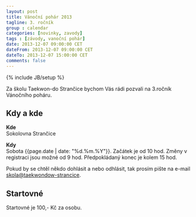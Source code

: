 ```yaml
---
layout: post
title: Vánoční pohár 2013
tagline: 3. ročník
group : calendar
categories: [novinky, zavody]
tags : [závody, vanoční pohár]
date: 2013-12-07 09:00:00 CET
dateFrom: 2013-12-07 09:00:00 CET
dateTo: 2013-12-07 15:00:00 CET
comments: false
---
```

{% include JB/setup %}

Za školu Taekwon-do Strančice bychom Vás rádi pozvali na 3.ročník Vánočního poháru.

## Kdy a kde

**Kde**  
Sokolovna Strančice

**Kdy**  
Sobota {{page.date | date: "%d.%m.%Y"}}. Začátek je od 10 hod. Změny v registraci jsou možné od 9 hod. Předpokládaný konec je kolem 15 hod.

Pokud by se chtěl někdo dohlásit a nebo odhlásit, tak prosím pište na e-mail <a href="mailto:skola@taekwondow-strancice">skola@taekwondow-strancice</a>.

## Startovné

Startovné je 100,- Kč za osobu.
